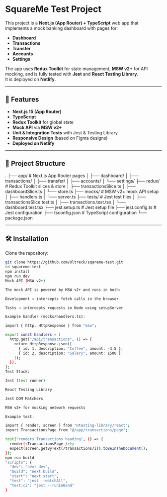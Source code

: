 # SquareMe Test Project

This project is a **Next.js (App Router) + TypeScript** web app that implements a mock banking dashboard with pages for:
- **Dashboard**
- **Transactions**
- **Transfer**
- **Accounts**
- **Settings**

The app uses **Redux Toolkit** for state management, **MSW v2+** for API mocking, and is fully tested with **Jest** and **React Testing Library**.  
It is deployed on **Netlify**.

---

## 🚀 Features
- **Next.js 15 (App Router)**
- **TypeScript**
- **Redux Toolkit** for global state
- **Mock API** via **MSW v2+**
- **Unit & Integration Tests** with Jest & Testing Library
- **Responsive Design** (based on Figma designs)
- **Deployed on Netlify**

---

## 📂 Project Structure
.
├── app/ # Next.js App Router pages
│ ├── dashboard/
│ ├── transactions/
│ ├── transfer/
│ ├── accounts/
│ └── settings/
├── redux/ # Redux Toolkit slices & store
│ ├── transactionsSlice.ts
│ ├── dashboardSlice.ts
│ └── store.ts
├── mocks/ # MSW v2+ mock API setup
│ ├── handlers.ts
│ └── server.ts
├── tests/ # Jest test files
│ ├── transactionsSlice.test.ts
│ ├── transactions.test.tsx
│ └── dashboard.test.tsx
├── jest.setup.ts # Jest setup file
├── jest.config.ts # Jest configuration
├── tsconfig.json # TypeScript configuration
└── package.json

---

## 🛠️ Installation

Clone the repository:
```bash
git clone https://github.com/Ultreck/sqareme-test.git
cd squareme-test
npm install
npm run dev
Mock API (MSW v2+)

The mock API is powered by MSW v2+ and runs in both:

Development → intercepts fetch calls in the browser

Tests → intercepts requests in Node using setupServer

Example handler (mocks/handlers.ts):

import { http, HttpResponse } from "msw";

export const handlers = [
  http.get("/api/transactions", () => {
    return HttpResponse.json([
      { id: 1, description: "Coffee", amount: -3.5 },
      { id: 2, description: "Salary", amount: 1500 }
    ]);
  }),
];
Test Stack:

Jest (test runner)

React Testing Library

Jest DOM Matchers

MSW v2+ for mocking network requests

Example test:

import { render, screen } from "@testing-library/react";
import TransactionsPage from "@/app/transactions/page";

test("renders Transactions heading", () => {
  render(<TransactionsPage />);
  expect(screen.getByText(/transactions/i)).toBeInTheDocument();
});
npm run build
"scripts": {
  "dev": "next dev",
  "build": "next build",
  "start": "next start",
  "test": "jest --watchAll",
  "test:ci": "jest --runInBand"
}